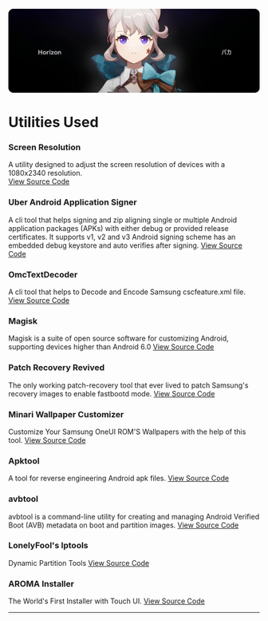 ![HorizonUX Banner](https://github.com/forsaken-heart24/i_dont_want_to_be_an_weirdo/blob/main/banner_images/HorizonUX.png?raw=true)

# Utilities Used

### Screen Resolution
A utility designed to adjust the screen resolution of devices with a 1080x2340 resolution.  
[View Source Code](https://github.com/Yanndroid/ScreenResolution)

### Uber Android Application Signer
A cli tool that helps signing and zip aligning single or multiple Android application packages (APKs) with either debug or provided release certificates. It supports v1, v2 and v3 Android signing scheme has an embedded debug keystore and auto verifies after signing.
[View Source Code](https://github.com/patrickfav/uber-apk-signer)

### OmcTextDecoder
A cli tool that helps to Decode and Encode Samsung cscfeature.xml file.
[View Source Code](https://github.com/fei-ke/OmcTextDecoder)

### Magisk
Magisk is a suite of open source software for customizing Android, supporting devices higher than Android 6.0
[View Source Code](https://github.com/topjohnwu/Magisk)

### Patch Recovery Revived
The only working patch-recovery tool that ever lived to patch Samsung's recovery images to enable fastbootd mode.
[View Source Code](https://github.com/ravindu644/patch-recovery-revived)

### Minari Wallpaper Customizer
Customize Your Samsung OneUI ROM'S Wallpapers with the help of this tool.
[View Source Code](https://github.com/forsaken-heart24/Minari-OneUI-Wallpaper-Customizer)

### Apktool
A tool for reverse engineering Android apk files.
[View Source Code](https://github.com/iBotPeaches/Apktool)

### avbtool
avbtool is a command-line utility for creating and managing Android Verified Boot (AVB) metadata on boot and partition images.
[View Source Code](https://android.googlesource.com/platform/external/avb/+/master/avbtool.py)

### LonelyFool's lptools
Dynamic Partition Tools
[View Source Code](https://github.com/LonelyFool/lpunpack_and_lpmake)

### AROMA Installer
The World's First Installer with Touch UI. 
[View Source Code](https://github.com/amarullz/AROMA-Installer)

---